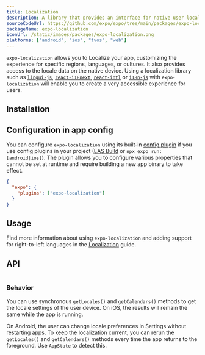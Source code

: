 ```yaml
---
title: Localization
description: A library that provides an interface for native user localization information.
sourceCodeUrl: https://github.com/expo/expo/tree/main/packages/expo-localization
packageName: expo-localization
iconUrl: /static/images/packages/expo-localization.png
platforms: ["android", "ios", "tvos", "web"]
---
```


`expo-localization` allows you to Localize your app, customizing the experience for specific regions, languages, or cultures. It also provides access to the locale data on the native device. Using a localization library such as [`lingui-js`](https://lingui.dev/introduction), [`react-i18next`](https://react.i18next.com/), [`react-intl`](https://formatjs.io/docs/getting-started/installation/) or [`i18n-js`](https://github.com/fnando/i18n-js) with `expo-localization` will enable you to create a very accessible experience for users.

## Installation

## Configuration in app config

You can configure `expo-localization` using its built-in [config plugin](/config-plugins/introduction/) if you use config plugins in your project ([EAS Build](/build/introduction) or `npx expo run:[android|ios]`). The plugin allows you to configure various properties that cannot be set at runtime and require building a new app binary to take effect.

```json app.json
{
  "expo": {
    "plugins": ["expo-localization"]
  }
}
```

## Usage

Find more information about using `expo-localization` and adding support for right-to-left languages in the [Localization](/guides/localization) guide.

## API

```jsx

```

### Behavior

You can use synchronous `getLocales()` and `getCalendars()` methods to get the locale settings of the user device. On iOS, the results will remain the same while the app is running.

On Android, the user can change locale preferences in Settings without restarting apps. To keep the localization current, you can rerun the `getLocales()` and `getCalendars()` methods every time the app returns to the foreground. Use `AppState` to detect this.